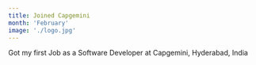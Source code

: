 ```yaml
---
title: Joined Capgemini
month: 'February'
image: './logo.jpg'
---
```

Got my first Job as a Software Developer at Capgemini, Hyderabad, India